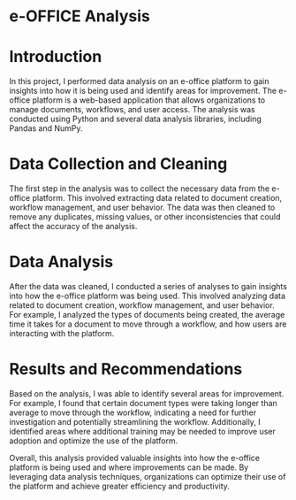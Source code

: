 # e-OFFICE Analysis
# Introduction
In this project, I performed data analysis on an e-office platform to gain insights into how it is being used and identify areas for improvement. The e-office platform is a web-based application that allows organizations to manage documents, workflows, and user access. The analysis was conducted using Python and several data analysis libraries, including Pandas and NumPy.

# Data Collection and Cleaning
The first step in the analysis was to collect the necessary data from the e-office platform. This involved extracting data related to document creation, workflow management, and user behavior. The data was then cleaned to remove any duplicates, missing values, or other inconsistencies that could affect the accuracy of the analysis.

# Data Analysis
After the data was cleaned, I conducted a series of analyses to gain insights into how the e-office platform was being used. This involved analyzing data related to document creation, workflow management, and user behavior. For example, I analyzed the types of documents being created, the average time it takes for a document to move through a workflow, and how users are interacting with the platform.

# Results and Recommendations
Based on the analysis, I was able to identify several areas for improvement. For example, I found that certain document types were taking longer than average to move through the workflow, indicating a need for further investigation and potentially streamlining the workflow. Additionally, I identified areas where additional training may be needed to improve user adoption and optimize the use of the platform.

Overall, this analysis provided valuable insights into how the e-office platform is being used and where improvements can be made. By leveraging data analysis techniques, organizations can optimize their use of the platform and achieve greater efficiency and productivity.




